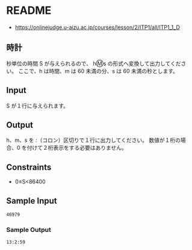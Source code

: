 # README
- <https://onlinejudge.u-aizu.ac.jp/courses/lesson/2/ITP1/all/ITP1_1_D>
## 時計
秒単位の時間 S が与えられるので、
h:m:s の形式へ変換して出力してください。
ここで、h は時間、m は 60 未満の分、s は 60 未満の秒とします。
## Input
S が１行に与えられます。
## Output
h、m、s を :（コロン）区切りで１行に出力してください。
数値が１桁の場合、0 を付けて２桁表示をする必要はありません。
## Constraints
- 0≤S<86400
## Sample Input
```
46979
```
### Sample Output
```
13:2:59
```

